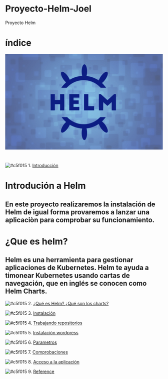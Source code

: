 # Proyecto-Helm-Joel
Proyecto Helm
# índice
![img](https://github.com/abarcajoel/Proyecto-Helm-Joel/blob/main/img/helm.png)
#
![#c5f015](https://via.placeholder.com/15/c5f015/000000?text=+) 1. [Introducción](https://github.com/abarcajoel/Proyecto-Helm-Joel/blob/main/md/intro.md)
# Introdución a Helm
## En este proyecto realizaremos la instalación de Helm de igual forma provaremos a lanzar una aplicaciòn para comprobar su funcionamiento. 

# ¿Que es helm?
## Helm es una herramienta para gestionar aplicaciones de Kubernetes. Helm te ayuda a timonear Kubernetes usando cartas de navegación, que en inglés se conocen como Helm Charts. 

![#c5f015](https://via.placeholder.com/15/c5f015/000000?text=+) 2. [¿Qué es Helm? ¿Qué son los charts?]()

![#c5f015](https://via.placeholder.com/15/c5f015/000000?text=+) 3. [Instalación](https://github.com/abarcajoel/Proyecto-Helm-Joel/blob/main/md/instalacion.md)

![#c5f015](https://via.placeholder.com/15/c5f015/000000?text=+) 4. [Trabajando repositorios]()

![#c5f015](https://via.placeholder.com/15/c5f015/000000?text=+) 5. [Instalación wordpress]()

![#c5f015](https://via.placeholder.com/15/c5f015/000000?text=+) 6. [Parametros]()

![#c5f015](https://via.placeholder.com/15/c5f015/000000?text=+) 7. [Comprobaciones]()

![#c5f015](https://via.placeholder.com/15/c5f015/000000?text=+) 8. [Acceso a la aplicación]()

![#c5f015](https://via.placeholder.com/15/c5f015/000000?text=+) 9. [Reference]()


